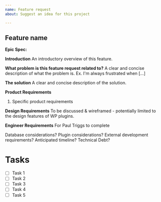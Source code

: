 ```yaml
---
name: Feature request
about: Suggest an idea for this project

---
```


## **Feature name**

**Epic Spec:**

**Introduction**
An introductory overview of this feature.

**What problem is this feature request related to?**
A clear and concise description of what the problem is. Ex. I'm always frustrated when [...]

**The solution**
A clear and concise description of the solution.

**Product Requirements**

1. Specific product requirements

**Design Requirements**
To be discussed & wireframed - potentially limited to the design features of WP plugins.

**Engineer Requirements**
For Paul Triggs to complete

Database considerations?
Plugin considerations?
External development requirements?
Anticipated timeline?
Technical Debt?



# **Tasks**

- [ ] Task 1 
- [ ] Task 2
- [ ] Task 3
- [ ] Task 4
- [ ] Task 5
